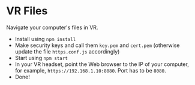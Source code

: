 # VR Files

Navigate your computer's files in VR.

* Install using `npm install`
* Make security keys and call them `key.pem` and `cert.pem` (otherwise update the file `https.conf.js` accordingly)
* Start using `npm start`
* In your VR headset, point the Web browser to the IP of your computer, for example, `https://192.168.1.10:8080`. Port has to be `8080`.
* Done!
